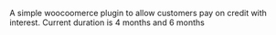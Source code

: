 A simple woocoomerce plugin to allow customers pay on credit with interest. Current duration is 4 months and 6 months